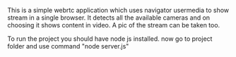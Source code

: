 This is a simple webrtc application which uses navigator usermedia to show stream in a single browser. It detects all the available cameras and on choosing it shows content in video. A pic of the stream can be taken too.

To run the project you should have node js installed.
now go to project folder and use command "node server.js"
